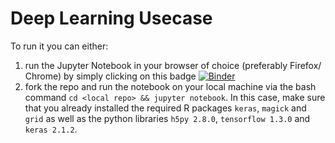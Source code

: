 # Deep Learning Usecase

To run it you can either:

1. run the Jupyter Notebook in your browser of choice (preferably Firefox/ Chrome) by simply clicking on this badge [![Binder](http://mybinder.org/badge.svg)](http://beta.mybinder.org/v2/gh/compstat-lmu/rcourses_notebook_deeplearning/master?filepath=dl_showcase.ipynb)
2. fork the repo and run the notebook on your local machine via the bash command `cd <local repo> && jupyter notebook`. In this case, make sure that you already installed the required R packages `keras`, `magick` and `grid` as well as the python libraries `h5py 2.8.0`, `tensorflow 1.3.0` and `keras 2.1.2`.
